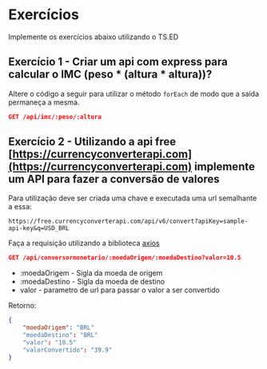 # Exercícios

Implemente os exercícios abaixo utilizando o TS.ED

## Exercício 1 - Criar um api com express para calcular o IMC (peso * (altura * altura))?

Altere o código a seguir para utilizar o método `forEach` de modo que a saída permaneça a mesma.

``` json
GET /api/imc/:peso/:altura
```

## Exercício 2 - Utilizando a api free [https://currencyconverterapi.com](https://currencyconverterapi.com) implemente um API para fazer a conversão de valores

Para utilização deve ser criada uma chave e executada uma url semalhante a essa:

```
https://free.currencyconverterapi.com/api/v6/convert?apiKey=sample-api-key&q=USD_BRL
```

Faça a requisição utilizando a biblioteca [axios](https://github.com/axios/axios)

``` json
GET /api/conversormonetario/:moedaOrigem/:moedaDestino?valor=10.5
```

* :moedaOrigem - Sigla da moeda de origem
* :moedaDestino - Sigla da moeda de destino
* valor - parametro de url para passar o valor a ser convertido

Retorno:

```json
{
    "moedaOrigem": "BRL"
    "moedaDestino": "BRL"
    "valor": "10.5"
    "valorConvertido": "39.9"
}
```